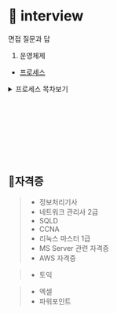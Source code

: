 # 📌 interview
면접 질문과 답

1. 운영체제
- <a href="/1.운영체제/프로세스.md" target="_blank">프로세스</a>
<!-- _black가 먹지 않음 -->

<details>
<summary>프로세스 목차보기</summary>

    - 운영체제
    - 프로세스
    - 동기와 비동기

</details>

<br><br><br><br><br><br><br>


## 🚩자격증
> - 정보처리기사
> - 네트워크 관리사 2급
> - SQLD
> - CCNA
> - 리눅스 마스터 1급
> - MS Server 관련 자격증
> - AWS 자격증

> - 토익

> - 엑셀
> - 파워포인트
